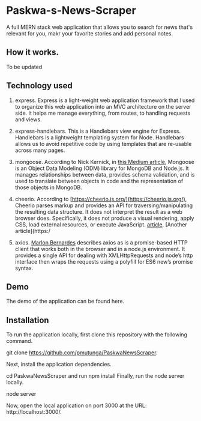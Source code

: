# Paskwa-s-News-Scraper

A full MERN stack web application that allows you to search for news that's relevant for you, makr your favorite stories and add personal notes.

## How it works.
To be updated

## Technology used

   1. express. Express is a light-weight web application framework that I used to organize this web application into an MVC architecture on the server side. It helps me manage everything, from routes, to handling requests and views.

   2. express-handlebars. This is a Handlebars view engine for Express. Handlebars is a lightweight templating system for Node. Handlebars allows us to avoid repetitive code by using templates that are re-usable across many pages.

   3. mongoose. According to Nick Kernick, in [this Medium article,](https://medium.freecodecamp.org/introduction-to-mongoose-for-mongodb-d2a7aa593c57) Mongoose is an Object Data Modeling (ODM) library for MongoDB and Node.js. It manages relationships between data, provides schema validation, and is used to translate between objects in code and the representation of those objects in MongoDB.

   4. cheerio. According to [https://cheerio.js.org/](https://cheerio.js.org/), Cheerio parses markup and provides an API for traversing/manipulating the resulting data structure. It does not interpret the result as a web browser does. Specifically, it does not produce a visual rendering, apply CSS, load external resources, or execute JavaScript.  [article](https://medium.freecodecamp.org/how-to-build-a-simple-search-bot-in-30-minutes-eb56fcedcdb1). [Another article](https:/

   5. axios. [Marlon Bernardes](http://codeheaven.io/how-to-use-axios-as-your-http-client/) describes axios as is a promise-based HTTP client that works both in the browser and in a node.js environment. It provides a single API for dealing with XMLHttpRequests and node’s http interface then wraps the requests using a polyfill for ES6 new’s promise syntax. 

## Demo
The demo of the application can be found here.

## Installation
To run the application locally, first clone this repository with the following command.

git clone https://github.com/pmutunga/PaskwaNewsScraper.  

Next, install the application dependencies.

cd PaskwaNewsScraper and run npm install Finally, run the node server locally.

node server

Now, open the local application on port 3000 at the URL: http://localhost:3000/.

